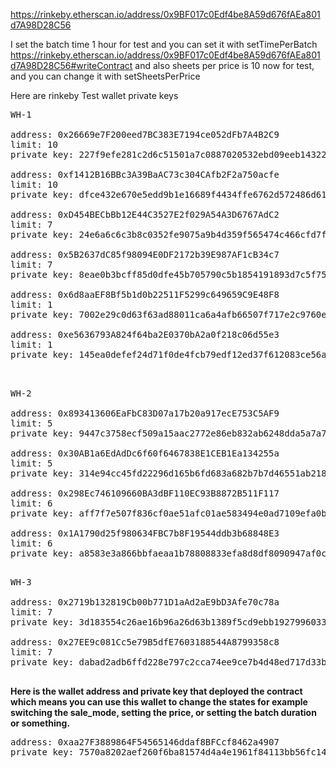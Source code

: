 https://rinkeby.etherscan.io/address/0x9BF017c0Edf4be8A59d676fAEa801d7A98D28C56

I set the batch time 1 hour for test and you can set it with setTimePerBatch
https://rinkeby.etherscan.io/address/0x9BF017c0Edf4be8A59d676fAEa801d7A98D28C56#writeContract
and also sheets per price is 10 now for test, and you can change it with setSheetsPerPrice

<p>
Here are rinkeby Test wallet private keys

<pre>
WH-1

address: 0x26669e7F200eed7BC383E7194ce052dFb7A4B2C9
limit: 10
private key: 227f9efe281c2d6c51501a7c0887020532ebd09eeb1432222ec71ec5d0a7a30b

address: 0xf1412B16BBc3A39BaAC73c304CAfb2F2a750acfe
limit: 10
private key: dfce432e670e5edd9b1e16689f4434ffe6762d572486d619d374db6fe6b65bd4

address: 0xD454BECbBb12E44C3527E2f029A54A3D6767AdC2
limit: 7
private key: 24e6a6c6c3b8c0352fe9075a9b4d359f565474c466cfd7f3d2b57179acccdd09

address: 0x5B2637dC85f98094E0DF2172b39E987AF1cB34c7
limit: 7
private key: 8eae0b3bcff85d0dfe45b705790c5b1854191893d7c5f75a53778e73d7f8e6e7

address: 0x6d8aaEF8Bf5b1d0b22511F5299c649659C9E48F8
limit: 1
private key: 7002e29c0d63f63ad88011ca6a4afb66507f717e2c9760ecdfaa34c6f6ebc93b

address: 0xe5636793A824f64ba2E0370bA2a0f218c06d55e3
limit: 1
private key: 145ea0defef24d71f0de4fcb79edf12ed37f612083ce56a7a4d65a9e82144b68


</pre>

<pre>
WH-2

address: 0x893413606EaFbC83D07a17b20a917ecE753C5AF9
limit: 5
private key: 9447c3758ecf509a15aac2772e86eb832ab6248dda5a7a7e06dc8bb34821d169

address: 0x30AB1a6EdAdDc6f60f6467838E1CEB1Ea134255a
limit: 5
private key: 314e94cc45fd22296d165b6fd683a682b7b7d46551ab2182f62d943e949fbeae

address: 0x298Ec746109660BA3dBF110EC93B8872B511F117
limit: 6
private key: aff7f7e507f836cf0ae51afc01ae583494e0ad7109efa0b3c717db19efa3f386

address: 0x1A1790d25f980634FBC7b8F19544ddb3b68848E3
limit: 6
private key: a8583e3a866bbfaeaa1b78808833efa8d8df8090947af0c4852fd739065ac655

</pre>

<pre>
WH-3

address: 0x2719b132819Cb00b771D1aAd2aE9bD3Afe70c78a
limit: 7
private key: 3d183554c26ae16b96a26d63b1389f5cd9ebb19279960332f19673d20780462b

address: 0x27EE9c081Cc5e79B5dfE7603188544A8799358c8
limit: 7
private key: dabad2adb6ffd228e797c2cca74ee9ce7b4d48ed717d33b899d338dec8e8f43d

</pre>

</p>

<p>
<b>Here is the wallet address and private key that deployed the contract which means you can use this wallet to change the states for example switching the sale_mode, setting the price, or setting the batch duration or something.</b>

<pre>
address: 0xaa27F3889864F54565146ddaf8BFCcf8462a4907
private key: 7570a8202aef260f6ba81574d4a4e1961f84113bb56fc14faa5c7fc3c5d75ff9
</pre>
</p>
